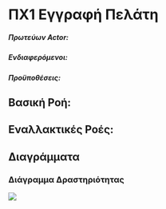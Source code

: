 # ΠΧ1 Εγγραφή Πελάτη

##### Πρωτεύων Actor:

##### Ενδιαφερόμενοι:

##### Προϋποθέσεις:

## Βασική Ροή:

## Εναλλακτικές Ροές:

## Διαγράμματα

### Διάγραμμα Δραστηριότητας
[<img src="https://gitlab.com/softeng-2019-20/pc-store/-/blob/master/requirements/diagrams/activity-registration.png">](https://gitlab.com/softeng-2019-20/pc-store/-/blob/master/requirements/diagrams/activity-registration.png)